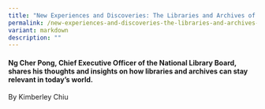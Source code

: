 ```yaml
---
title: "New Experiences and Discoveries: The Libraries and Archives of Tomorrow"
permalink: /new-experiences-and-discoveries-the-libraries-and-archives-of-tomorrow/
variant: markdown
description: ""
---
```

#### Ng Cher Pong, Chief Executive Officer of the National Library Board,  shares his thoughts and insights on how libraries and archives can stay relevant in today’s world.  
By Kimberley Chiu